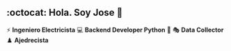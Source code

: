 ## :octocat: Hola. Soy Jose 👋

:zap: **Ingeniero Electricista**
:computer: **Backend Developer Python** :snake:
:performing_arts: **Data Collector**
♟️ **Ajedrecista**


<!--
**jab9814/jab9814** is a ✨ _special_ ✨ repository because its `README.md` (this file) appears on your GitHub profile.

Here are some ideas to get you started:

- 🔭 I’m currently working on ...
- 🌱 I’m currently learning ...
- 👯 I’m looking to collaborate on ...
- 🤔 I’m looking for help with ...
- 💬 Ask me about ...
- 📫 How to reach me: ...
- 😄 Pronouns: ...
- ⚡ Fun fact: ...
-->
